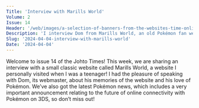 ```yaml
---
Title: 'Interview with Marills World'
Volume: 2
Issue: 14
Header: '/web/images/a-selection-of-banners-from-the-websites-time-online-between-2001-and-2005.png'
Description: 'I interview Dom from Marills World, an old Pokémon fan website that existed between 2001 and 2005. Plus, the very latest Pokémon news and updates!'
Slug: '2024-04-04-interview-with-marills-world'
Date: '2024-04-04'
---
```

Welcome to issue 14 of the Johto Times! This week, we are sharing an interview with a small classic website called Marills World, a website I personally visited when I was a teenager! I had the pleasure of speaking with Dom, its webmaster, about his memories of the website and his love of Pokémon. We’ve also got the latest Pokémon news, which includes a very important announcement relating to the future of online connectivity with Pokémon on 3DS, so don’t miss out!